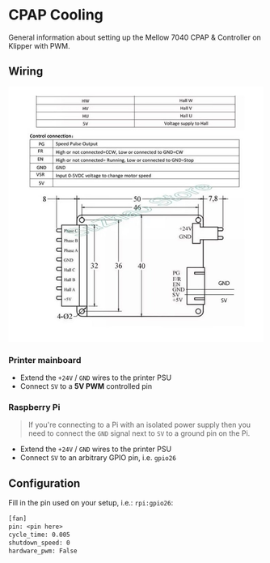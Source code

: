 # CPAP Cooling

General information about setting up the Mellow 7040 CPAP & Controller on Klipper with PWM.

## Wiring

![control board](./images/cpap.jpg)

### Printer mainboard

* Extend the `+24V` / `GND` wires to the printer PSU
* Connect `SV` to a **5V PWM** controlled pin

### Raspberry Pi

> If you're connecting to a Pi with an isolated power supply then you need to connect
> the `GND` signal next to `SV` to a ground pin on the Pi.

* Extend the `+24V` / `GND` wires to the printer PSU
* Connect `SV` to an arbitrary GPIO pin, i.e. `gpio26`

## Configuration

Fill in the pin used on your setup, i.e.: `rpi:gpio26`:

```
[fan]
pin: <pin here>
cycle_time: 0.005
shutdown_speed: 0
hardware_pwm: False
```
